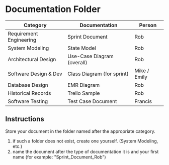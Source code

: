 # Documentation Folder

|Category|Documentation|Person|
|--------|-------------|--------|
|Requirement Engineering | Sprint Document | Rob |
|System Modeling | State Model | Rob |
|Architectural Design | Use-Case Diagram (overall) | Rob |
|Software Design & Dev | Class Diagram (for sprint) | Mike / Emily|
|Database Design | EMR Diagram | Rob|
|Historical Records | Trello Sample | Rob |
|Software Testing| Test Case Document | Francis |

## Instructions

Store your document in the folder named after the appropriate category.
1. if such a folder does not exist, create one yourself. (System Modeling, etc.)
1. name the document after the type of documentation it is and your first name (for example: "Sprint_Document_Rob")

